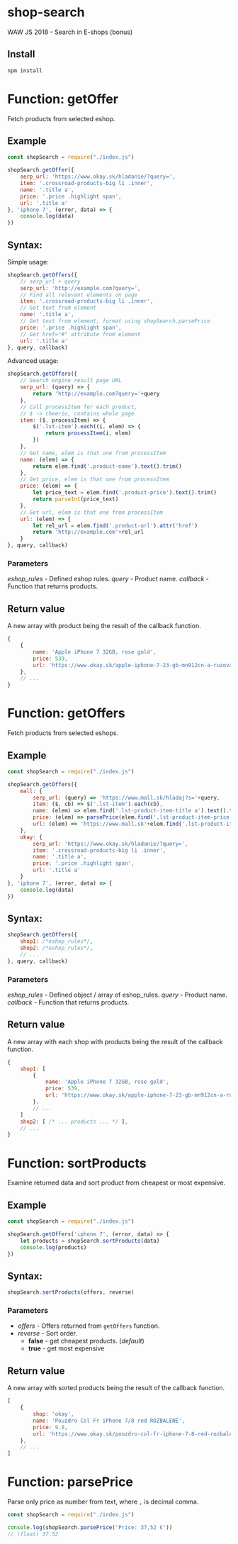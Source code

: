 # shop-search
WAW JS 2018 - Search in E-shops (bonus)

## Install
```bash
npm install
```

# Function: getOffer
Fetch products from selected eshop.

## Example
```js
const shopSearch = require("./index.js")

shopSearch.getOffer({
    serp_url: 'https://www.okay.sk/hladanie/?query=',
    item: '.crossroad-products-big li .inner',
    name: '.title a',
    price: '.price .highlight span',
    url: '.title a'
}, 'iphone 7', (error, data) => {
    console.log(data)
})
```

## Syntax:
Simple usage:
```js
shopSearch.getOffers({
    // serp_url + query
    serp_url: 'http://example.com?query=',
    // Find all relevant elements on page
    item: '.crossroad-products-big li .inner',
    // Get text from element
    name: '.title a',
    // Get text from element, format using shopSearch.parsePrice
    price: '.price .highlight span',
    // Get href="#" attribute from element
    url: '.title a'
}, query, callback)
```

Advanced usage:
```js
shopSearch.getOffers({
    // Search engine result page URL
    serp_url: (query) => {
        return 'http://example.com?query='+query
    },
    // Call processItem for each product,
    // $ -> cheerio, contains whole page
    item: ($, processItem) => {
        $('.lst-item').each((i, elem) => {
            return processItem(i, elem)
        })
    },
    // Get name, elem is that one from processItem
    name: (elem) => {
        return elem.find('.product-name').text().trim()
    },
    // Get price, elem is that one from processItem
    price: (elem) => {
        let price_text = elem.find('.product-price').text().trim()
        return parseInt(price_text)
    },
    // Get url, elem is that one from processItem
    url: (elem) => {
        let rel_url = elem.find('.product-url').attr('href')
        return 'http://example.com'+rel_url
    }
}, query, callback)
```

### Parameters
*eshop_rules* - Defined eshop rules.
*query* - Product name.
*callback* - Function that returns products.

## Return value
A new array with product being the result of the callback function.
```js
{
    {
        name: 'Apple iPhone 7 32GB, rose gold',
        price: 539,
        url: 'https://www.okay.sk/apple-iphone-7-23-gb-mn912cn-a-ruzova-zlata/'
    },
    // ...
}
```

# Function: getOffers
Fetch products from selected eshops.

## Example
```js
const shopSearch = require("./index.js")

shopSearch.getOffers({
    mall: {
        serp_url: (query) => 'https://www.mall.sk/hladaj?s='+query,
        item: ($, cb) => $('.lst-item').each(cb),
        name: (elem) => elem.find('.lst-product-item-title a').text().trim(),
        price: (elem) => parsePrice(elem.find('.lst-product-item-price-value').text()),
        url: (elem) => 'https://www.mall.sk'+elem.find('.lst-product-item-title a').attr('href')
    },
    okay: {
        serp_url: 'https://www.okay.sk/hladanie/?query=',
        item: '.crossroad-products-big li .inner',
        name: '.title a',
        price: '.price .highlight span',
        url: '.title a'
    }
}, 'iphone 7', (error, data) => {
    console.log(data)
})
```

## Syntax:
```js
shopSearch.getOffers({
    shop1: /*eshop_rules*/,
    shop2: /*eshop_rules*/,
    // ...
}, query, callback)
```

### Parameters
*eshop_rules* - Defined object / array of eshop_rules.
*query* - Product name.
*callback* - Function that returns products.

## Return value
A new array with each shop with products being the result of the callback function.
```js
{
    shop1: [
        {
            name: 'Apple iPhone 7 32GB, rose gold',
            price: 539,
            url: 'https://www.okay.sk/apple-iphone-7-23-gb-mn912cn-a-ruzova-zlata/'
        },
        // ...
    ]
    shop2: [ /* ... products ... */ ],
    // ...
}
```

# Function: sortProducts
Examine returned data and sort product from cheapest or most expensive.

## Example
```js
const shopSearch = require("./index.js")

shopSearch.getOffers('iphone 7', (error, data) => {
    let products = shopSearch.sortProducts(data)
    console.log(products)
})
```

## Syntax:
```js
shopSearch.sortProducts(offers, reverse)
```

### Parameters
 - *offers* - Offers returned from `getOffers` function.
 - *reverse* - Sort order.
   - **false** - get cheapest products. (*default*)
   - **true** - get most expensive

## Return value
A new array with sorted products being the result of the callback function.
```js
[
    {
        shop: 'okay',
        name: 'Pouzdro Col Fr iPhone 7/8 red ROZBALENÉ',
        price: 9.8,
        url: 'https://www.okay.sk/pouzdro-col-fr-iphone-7-8-red-rozbalene/'
    },
    // ...
]
```

# Function: parsePrice
Parse only price as number from text, where `,` is decimal comma.

```js
const shopSearch = require("./index.js")

console.log(shopSearch.parsePrice('Price: 37,52 €'))
// (float) 37.52
```
